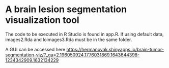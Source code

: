 # A brain lesion segmentation visualization tool

The code to be executed in R Studio is found in app.R. If using default data, images2.Rda and loimages3.Rda must be in the same folder.


A GUI can be accessed here https://hermanovak.shinyapps.io/brain-tumor-segmentation-viz/?_ga=2.196050924.1776031869.1643644398-1234342909.1632134229 
